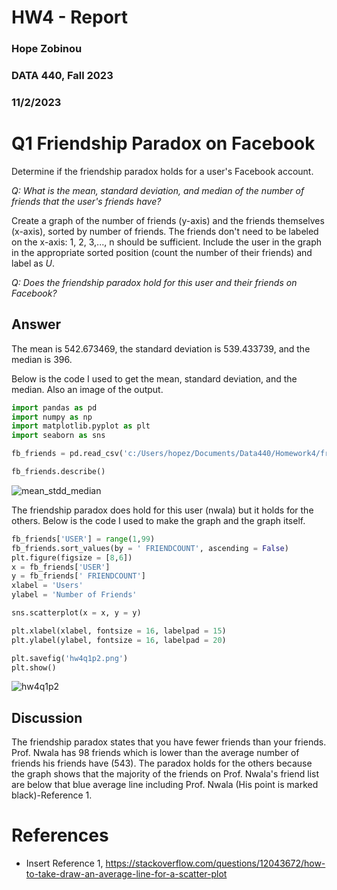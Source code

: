 # HW4 - Report
### Hope Zobinou
### DATA 440, Fall 2023 
### 11/2/2023

# Q1 Friendship Paradox on Facebook
Determine if the friendship paradox holds for a user's Facebook account.

*Q: What is the mean, standard deviation, and median of the number of friends that the user's friends have?*  

Create a graph of the number of friends (y-axis) and the friends themselves (x-axis), sorted by number of friends. The friends don't need to be labeled
on the x-axis: 1, 2, 3,..., n should be sufficient. Include the user in the graph in the appropriate sorted position (count the number of their friends) and label as *U*.

*Q: Does the friendship paradox hold for this user and their friends on Facebook?*


## Answer
The mean is 542.673469, the standard deviation is 539.433739, and the median is 396.

Below is the code I used to get the mean, standard deviation, and the median. Also an image of the output.

```python
import pandas as pd
import numpy as np      
import matplotlib.pyplot as plt 
import seaborn as sns

fb_friends = pd.read_csv('c:/Users/hopez/Documents/Data440/Homework4/friend_count.csv')

fb_friends.describe()
```

![mean_stdd_median](https://github.com/HopeZobinou/data440/assets/81893993/c67539a5-e606-46ee-937a-8f2b8caf7c4e)

The friendship paradox does hold for this user (nwala) but it holds for the others.
Below is the code I used to make the graph and the graph itself.

```python
fb_friends['USER'] = range(1,99)
fb_friends.sort_values(by = ' FRIENDCOUNT', ascending = False)
plt.figure(figsize = [8,6])
x = fb_friends['USER']
y = fb_friends[' FRIENDCOUNT']
xlabel = 'Users'
ylabel = 'Number of Friends'

sns.scatterplot(x = x, y = y)

plt.xlabel(xlabel, fontsize = 16, labelpad = 15)
plt.ylabel(ylabel, fontsize = 16, labelpad = 20)

plt.savefig('hw4q1p2.png')
plt.show()
```

![hw4q1p2](https://github.com/HopeZobinou/data440/assets/81893993/aaa965bc-cca4-463f-91c4-1ad14b57a819)


## Discussion
The friendship paradox states that you have fewer friends than your friends. Prof. Nwala has 98 friends which is lower than the average number of friends his friends have (543). The paradox holds for the others because the graph shows that the majority of the friends on Prof. Nwala's friend list are below that blue average line including Prof. Nwala (His point is marked black)-Reference 1. 


# References

* Insert Reference 1, <https://stackoverflow.com/questions/12043672/how-to-take-draw-an-average-line-for-a-scatter-plot>

